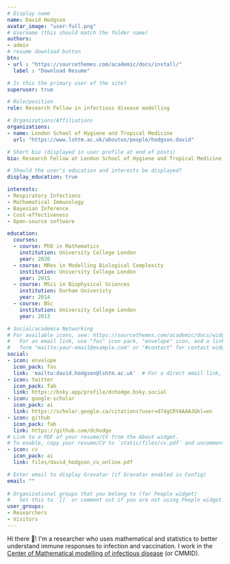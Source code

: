 ```yaml
---
# Display name
name: David Hodgson
avatar_image: "user-full.png"
# Username (this should match the folder name)
authors:
- admin
# resume download button
btn:
- url : "https://sourcethemes.com/academic/docs/install/"
  label : "Download Resume"

# Is this the primary user of the site?
superuser: true

# Role/position
role: Research Fellow in infectious disease modelling

# Organizations/Affiliations
organizations:
- name: London School of Hygiene and Tropical Medicine
  url: "https://www.lshtm.ac.uk/aboutus/people/hodgson.david"

# Short bio (displayed in user profile at end of posts)
bio: Research Fellow at London School of Hygiene and Tropical Medicine

# Should the user's education and interests be displayed?
display_education: true

interests:
- Respiratory Infections
- Mathematical Immunology
- Bayesian Inference
- Cost-effectiveness
- Open-source software

education:
  courses:
  - course: PhD in Mathematics
    institution: University College London
    year: 2020
  - course: MRes in Modelling Biological Complexity
    institution: University College London
    year: 2015
  - course: MSci in Biophysical Sciences
    institution: Durham Univeristy
    year: 2014
  - course: BSc
    institution: University College London
    year: 2013

# Social/academia Networking
# For available icons, see: https://sourcethemes.com/academic/docs/widgets/#icons
#   For an email link, use "fas" icon pack, "envelope" icon, and a link in the
#   form "mailto:your-email@example.com" or "#contact" for contact widget.
social:
- icon: envelope
  icon_pack: fas
  link: 'mailto:david.hodgson@lshtm.ac.uk'  # For a direct email link, use "mailto:test@example.org".
- icon: twitter
  icon_pack: fab
  link: https://bsky.app/profile/dchodge.bsky.social
- icon: google-scholar
  icon_pack: ai
  link: https://scholar.google.ca/citations?user=d74gCRYAAAAJ&hl=en
- icon: github
  icon_pack: fab
  link: https://github.com/dchodge
# Link to a PDF of your resume/CV from the About widget.
# To enable, copy your resume/CV to `static/files/cv.pdf` and uncomment the lines below.  
- icon: cv
  icon_pack: ai
  link: files/david_hodgson_cv_online.pdf

# Enter email to display Gravatar (if Gravatar enabled in Config)
email: ""
  
# Organizational groups that you belong to (for People widget)
#   Set this to `[]` or comment out if you are not using People widget.  
user_groups:
- Researchers
- Visitors
---
```


Hi there 👋! I'm a researcher who uses mathematical and statistics to better understand immune responses to infection and vaccination. I work in the [Center of Mathematical modelling of infectious disease](https://www.lshtm.ac.uk/research/centres/centre-mathematical-modelling-infectious-diseases) (or CMMID).

